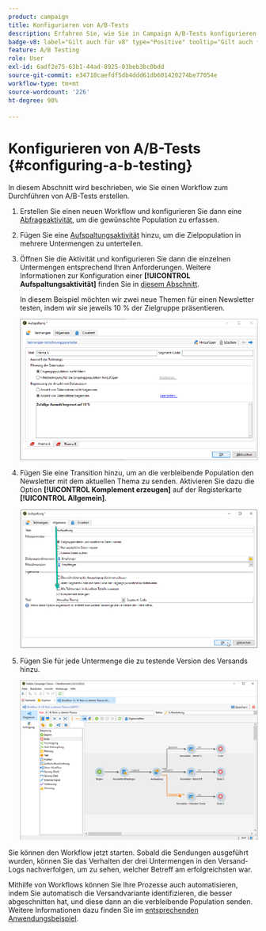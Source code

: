 ```yaml
---
product: campaign
title: Konfigurieren von A/B-Tests
description: Erfahren Sie, wie Sie in Campaign A/B-Tests konfigurieren.
badge-v8: label="Gilt auch für v8" type="Positive" tooltip="Gilt auch für Campaign v8"
feature: A/B Testing
role: User
exl-id: 6adf2e75-63b1-44ad-8925-03beb3bc0bdd
source-git-commit: e34718caefdf5db4ddd61db601420274be77054e
workflow-type: tm+mt
source-wordcount: '226'
ht-degree: 98%

---
```


# Konfigurieren von A/B-Tests {#configuring-a-b-testing}

In diesem Abschnitt wird beschrieben, wie Sie einen Workflow zum Durchführen von A/B-Tests erstellen.

1. Erstellen Sie einen neuen Workflow und konfigurieren Sie dann eine [Abfrageaktivität](../../workflow/using/query.md), um die gewünschte Population zu erfassen.

1. Fügen Sie eine [Aufspaltungsaktivität](../../workflow/using/split.md) hinzu, um die Zielpopulation in mehrere Untermengen zu unterteilen.

1. Öffnen Sie die Aktivität und konfigurieren Sie dann die einzelnen Untermengen entsprechend Ihren Anforderungen. Weitere Informationen zur Konfiguration einer **[!UICONTROL Aufspaltungsaktivität]** finden Sie in [diesem Abschnitt](../../workflow/using/split.md).

   In diesem Beispiel möchten wir zwei neue Themen für einen Newsletter testen, indem wir sie jeweils 10 % der Zielgruppe präsentieren.

   ![](assets/ab-testing-split.png)

1. Fügen Sie eine Transition hinzu, um an die verbleibende Population den Newsletter mit dem aktuellen Thema zu senden. Aktivieren Sie dazu die Option **[!UICONTROL Komplement erzeugen]** auf der Registerkarte **[!UICONTROL Allgemein]**.

   ![](assets/ab-testing-complement.png)

1. Fügen Sie für jede Untermenge die zu testende Version des Versands hinzu.

   ![](assets/ab-testing-delivery.png)

Sie können den Workflow jetzt starten. Sobald die Sendungen ausgeführt wurden, können Sie das Verhalten der drei Untermengen in den Versand-Logs nachverfolgen, um zu sehen, welcher Betreff am erfolgreichsten war.

Mithilfe von Workflows können Sie Ihre Prozesse auch automatisieren, indem Sie automatisch die Versandvariante identifizieren, die besser abgeschnitten hat, und diese dann an die verbleibende Population senden. Weitere Informationen dazu finden Sie im [entsprechenden Anwendungsbeispiel](a-b-testing-use-case.md).
